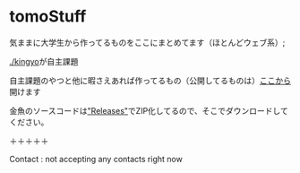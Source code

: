 # tomoStuff

気ままに大学生から作ってるものをここにまとめてます（ほとんどウェブ系）;

[./kingyo](https://github.com/tomocode/tomoStuff/tree/gh-pages/kingyo)が自主課題

自主課題のやつと他に暇さえあれば作ってるもの（公開してるものは）[ここから](https://tomocode.github.io/tomoStuff)開けます

金魚のソースコードは["Releases"](https://github.com/tomocode/tomoStuff/releases)でZIP化してるので、そこでダウンロードしてください。

＋＋＋＋＋

Contact : not accepting any contacts right now
